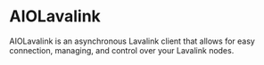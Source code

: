 # AIOLavalink

AIOLavalink is an asynchronous Lavalink client that allows for easy connection, managing, and control over your Lavalink nodes.
